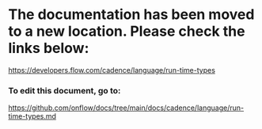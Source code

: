 # The documentation has been moved to a new location. Please check the links below:

https://developers.flow.com/cadence/language/run-time-types

### To edit this document, go to:

https://github.com/onflow/docs/tree/main/docs/cadence/language/run-time-types.md
